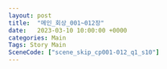```yaml
---
layout: post
title:  "메인_회상_001~012장"
date:   2023-03-10 10:00:00 +0000
categories: Main
Tags: Story Main
SceneCode: ["scene_skip_cp001-012_q1_s10"]
---
```

